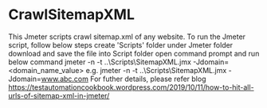# CrawlSitemapXML
This Jmeter scripts crawl sitemap.xml of any website.
To run the Jmeter script, follow below steps
create 'Scripts' folder under Jmeter folder
download and save the file into Script folder
open command prompt and run below command
jmeter -n -t ..\Scripts\SitemapXML.jmx -Jdomain=<domain_name_value>
e.g. jmeter -n -t ..\Scripts\SitemapXML.jmx -Jdomain=www.abc.com
For futher details, please refer blog https://testautomationcookbook.wordpress.com/2019/10/11/how-to-hit-all-urls-of-sitemap-xml-in-jmeter/
